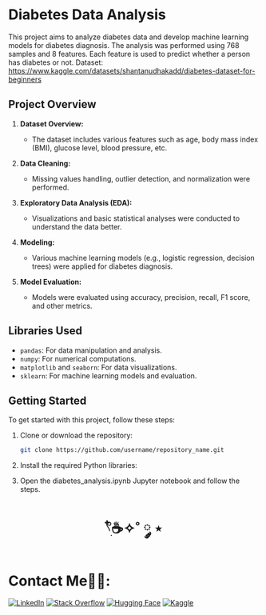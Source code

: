 # Diabetes Data Analysis

This project aims to analyze diabetes data and develop machine learning models for diabetes diagnosis. The analysis was performed using 768 samples and 8 features. Each feature is used to predict whether a person has diabetes or not.
Dataset: https://www.kaggle.com/datasets/shantanudhakadd/diabetes-dataset-for-beginners

## Project Overview


1. **Dataset Overview:**
   - The dataset includes various features such as age, body mass index (BMI), glucose level, blood pressure, etc.

2. **Data Cleaning:**
   - Missing values handling, outlier detection, and normalization were performed.

3. **Exploratory Data Analysis (EDA):**
   - Visualizations and basic statistical analyses were conducted to understand the data better.

4. **Modeling:**
   - Various machine learning models (e.g., logistic regression, decision trees) were applied for diabetes diagnosis.

5. **Model Evaluation:**
   - Models were evaluated using accuracy, precision, recall, F1 score, and other metrics.

## Libraries Used

- `pandas`: For data manipulation and analysis.
- `numpy`: For numerical computations.
- `matplotlib` and `seaborn`: For data visualizations.
- `sklearn`: For machine learning models and evaluation.

## Getting Started

To get started with this project, follow these steps:

1. Clone or download the repository:

   ```bash
   git clone https://github.com/username/repository_name.git
   ```
2. Install the required Python libraries:

3. Open the diabetes_analysis.ipynb Jupyter notebook and follow the steps.


<h1 align="center"> 𓍢ִ໋☕️✧˚ ༘ ⋆ </h1>

<h1> Contact Me🧑‍💻: </h1>

[![LinkedIn](https://img.shields.io/badge/LinkedIn-0A66C2?style=for-the-badge&logo=linkedin&logoColor=white)](https://www.linkedin.com/in/elfgk/)
[![Stack Overflow](https://img.shields.io/badge/StackOverflow-FE7A16?style=for-the-badge&logo=stackoverflow&logoColor=white)](https://stackoverflow.com/users/27559679/elfgk)
[![Hugging Face](https://img.shields.io/badge/HuggingFace-9C30FF?style=for-the-badge&logo=huggingface&logoColor=white)](https://huggingface.co/elfgk)
[![Kaggle](https://img.shields.io/badge/Kaggle-20BEFF?style=for-the-badge&logo=kaggle&logoColor=white)](https://www.kaggle.com/elfgkk)

